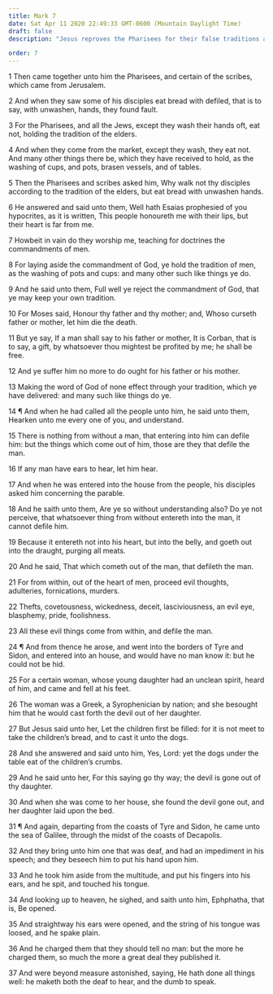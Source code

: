 ```yaml
---
title: Mark 7
date: Sat Apr 11 2020 22:49:33 GMT-0600 (Mountain Daylight Time)
draft: false
description: "Jesus reproves the Pharisees for their false traditions and ceremonies—He casts a devil out of the daughter of a Greek woman—He opens the ears and loosens the tongue of a person with an impediment."

order: 7
---
```

    
1 Then came together unto him the Pharisees, and certain of the scribes, which came from Jerusalem.

2 And when they saw some of his disciples eat bread with defiled, that is to say, with unwashen, hands, they found fault.

3 For the Pharisees, and all the Jews, except they wash their hands oft, eat not, holding the tradition of the elders.

4 And when they come from the market, except they wash, they eat not. And many other things there be, which they have received to hold, as the washing of cups, and pots, brasen vessels, and of tables.

5 Then the Pharisees and scribes asked him, Why walk not thy disciples according to the tradition of the elders, but eat bread with unwashen hands.

6 He answered and said unto them, Well hath Esaias prophesied of you hypocrites, as it is written, This people honoureth me with their lips, but their heart is far from me.

7 Howbeit in vain do they worship me, teaching for doctrines the commandments of men.

8 For laying aside the commandment of God, ye hold the tradition of men, as the washing of pots and cups: and many other such like things ye do.

9 And he said unto them, Full well ye reject the commandment of God, that ye may keep your own tradition.

10 For Moses said, Honour thy father and thy mother; and, Whoso curseth father or mother, let him die the death.

11 But ye say, If a man shall say to his father or mother, It is Corban, that is to say, a gift, by whatsoever thou mightest be profited by me; he shall be free.

12 And ye suffer him no more to do ought for his father or his mother.

13 Making the word of God of none effect through your tradition, which ye have delivered: and many such like things do ye.

14 ¶ And when he had called all the people unto him, he said unto them, Hearken unto me every one of you, and understand.

15 There is nothing from without a man, that entering into him can defile him: but the things which come out of him, those are they that defile the man.

16 If any man have ears to hear, let him hear.

17 And when he was entered into the house from the people, his disciples asked him concerning the parable.

18 And he saith unto them, Are ye so without understanding also? Do ye not perceive, that whatsoever thing from without entereth into the man, it cannot defile him.

19 Because it entereth not into his heart, but into the belly, and goeth out into the draught, purging all meats.

20 And he said, That which cometh out of the man, that defileth the man.

21 For from within, out of the heart of men, proceed evil thoughts, adulteries, fornications, murders.

22 Thefts, covetousness, wickedness, deceit, lasciviousness, an evil eye, blasphemy, pride, foolishness.

23 All these evil things come from within, and defile the man.

24 ¶ And from thence he arose, and went into the borders of Tyre and Sidon, and entered into an house, and would have no man know it: but he could not be hid.

25 For a certain woman, whose young daughter had an unclean spirit, heard of him, and came and fell at his feet.

26 The woman was a Greek, a Syrophenician by nation; and she besought him that he would cast forth the devil out of her daughter.

27 But Jesus said unto her, Let the children first be filled: for it is not meet to take the children’s bread, and to cast it unto the dogs.

28 And she answered and said unto him, Yes, Lord: yet the dogs under the table eat of the children’s crumbs.

29 And he said unto her, For this saying go thy way; the devil is gone out of thy daughter.

30 And when she was come to her house, she found the devil gone out, and her daughter laid upon the bed.

31 ¶ And again, departing from the coasts of Tyre and Sidon, he came unto the sea of Galilee, through the midst of the coasts of Decapolis.

32 And they bring unto him one that was deaf, and had an impediment in his speech; and they beseech him to put his hand upon him.

33 And he took him aside from the multitude, and put his fingers into his ears, and he spit, and touched his tongue.

34 And looking up to heaven, he sighed, and saith unto him, Ephphatha, that is, Be opened.

35 And straightway his ears were opened, and the string of his tongue was loosed, and he spake plain.

36 And he charged them that they should tell no man: but the more he charged them, so much the more a great deal they published it.

37 And were beyond measure astonished, saying, He hath done all things well: he maketh both the deaf to hear, and the dumb to speak.
